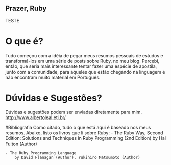 ## Prazer, Ruby
TESTE
# O que é?
Tudo começou com a idéia de pegar meus resumos pessoais de estudos e transformá-los em uma série de posts sobre Ruby, no meu blog. Percebi, então, que seria mais interessante tentar fazer uma espécie de apostila, junto com a comunidade, para aqueles que estão chegando na linguagem e não encontram muito material em Português.

# Dúvidas e Sugestões?
Dúvidas e sugestões podem ser enviadas diretamente para mim.
http://www.albertoleal.eti.br/

#Bibliografia
Como citado, tudo o que está aqui é baseado nos meus resumos. Abaixo, listo os livros que li sobre Ruby:
	- The Ruby Way, Second Edition: Solutions and Techniques in Ruby Programming (2nd Edition)
		by Hal Fulton (Author)

	- The Ruby Programming Language
		by David Flanagan (Author), Yukihiro Matsumoto (Author)

